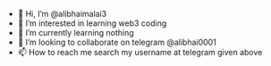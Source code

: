 - 👋 Hi, I’m @alibhaimalai3
- 👀 I’m interested in learning web3 coding
- 🌱 I’m currently learning nothing
- 💞️ I’m looking to collaborate on telegram @alibhai0001
- 📫 How to reach me search my username at telegram given above
<!---
alibhaimalai3/alibhaimalai3 is a ✨ special ✨ repository because its `README.md` (this file) appears on your GitHub profile.
You can click the Preview link to take a look at your changes.
--->
